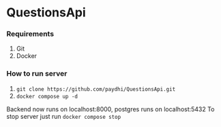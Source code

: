 # QuestionsApi

### Requirements

1. Git
2. Docker

### How to run server

1. `git clone https://github.com/paydhi/QuestionsApi.git`
2. `docker compose up -d`

Backend now runs on localhost:8000, postgres runs on localhost:5432 
To stop server just run `docker compose stop`